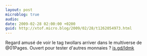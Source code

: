 ```yaml
---
layout: post
microblog: true
audio: 
date: 2009-02-28 02:00:00 +0200
guid: http://xtof.micro.blog/2009/02/28/t1262054973.html
---
```

Regard amusé de voir le tag twollars arriver dans le multiverse de @01Pages.  Ouvert pour tester d'autres monnaies ? [is.gd/ldmk](http://is.gd/ldmk)
